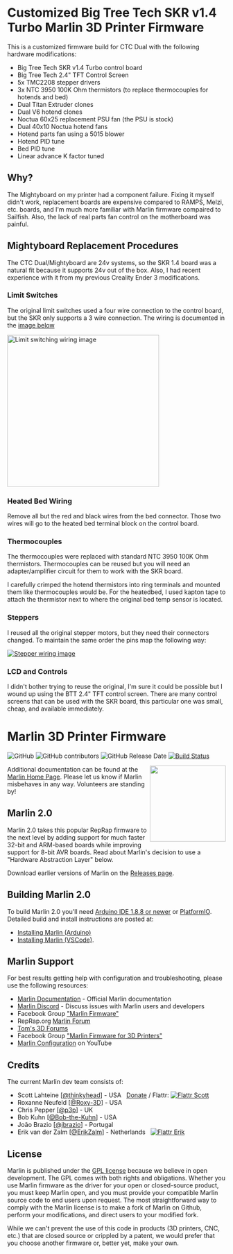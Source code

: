 # Customized Big Tree Tech SKR v1.4 Turbo Marlin 3D Printer Firmware

This is a customized firmware build for CTC Dual with the following hardware modifications:

- Big Tree Tech SKR v1.4 Turbo control board
- Big Tree Tech 2.4" TFT Control Screen
- 5x TMC2208 stepper drivers
- 3x NTC 3950 100K Ohm thermistors (to replace thermocouples for hotends and bed)
- Dual Titan Extruder clones
- Dual V6 hotend clones
- Noctua 60x25 replacement PSU fan (the PSU is stock)
- Dual 40x10 Noctua hotend fans
- Hotend parts fan using a 5015 blower
- Hotend PID tune
- Bed PID tune
- Linear advance K factor tuned

## Why?

The Mightyboard on my printer had a component failure. Fixing it myself didn't work, replacement boards are expensive compared to RAMPS, Melzi, etc. boards, and I'm much more familiar with Marlin firmware compaired to Sailfish. Also, the lack of real parts fan control on the motherboard was painful.

## Mightyboard Replacement Procedures

The CTC Dual/Mightyboard are 24v systems, so the SKR 1.4 board was a natural fit because it supports 24v out of the box. Also, I had recent experience with it from my previous Creality Ender 3 modifications.

### Limit Switches

The original limit switches used a four wire connection to the control board, but the SKR only supports a 3 wire connection. The wiring is documented in the [image below](images/LimitSwitchWiring.png)

<a href="images/LimitSwitchWiring.png"><img width="350" src="images/LimitSwitchWiring.png" alt="Limit switching wiring image"></a>

### Heated Bed Wiring

Remove all but the red and black wires from the bed connector. Those two wires will go to the heated bed terminal block on the control board.

### Thermocouples

The thermocouples were replaced with standard NTC 3950 100K Ohm thermistors. Thermocouples can be reused but you will need an adapter/amplifier circuit for them to work with the SKR board. 

I carefully crimped the hotend thermistors into ring terminals and mounted them like thermocouples would be. For the heatedbed, I used kapton tape to attach the thermistor next to where the original bed temp sensor is located. 

### Steppers

I reused all the original stepper motors, but they need their connectors changed. To maintain the same order the pins map the following way:

<a href="images/MotorWiring.png"><img src="images/MotorWiring.png" alt="Stepper wiring image"></a>

### LCD and Controls

I didn't bother trying to reuse the original, I'm sure it could be possible but I wound up using the BTT 2.4" TFT control screen. There are many control screens that can be used with the SKR board, this particular one was small, cheap, and available immediately.

# Marlin 3D Printer Firmware

![GitHub](https://img.shields.io/github/license/marlinfirmware/marlin.svg)
![GitHub contributors](https://img.shields.io/github/contributors/marlinfirmware/marlin.svg)
![GitHub Release Date](https://img.shields.io/github/release-date/marlinfirmware/marlin.svg)
[![Build Status](https://github.com/MarlinFirmware/Marlin/workflows/CI/badge.svg?branch=bugfix-2.0.x)](https://github.com/MarlinFirmware/Marlin/actions)

<img align="right" width=175 src="buildroot/share/pixmaps/logo/marlin-250.png" />

Additional documentation can be found at the [Marlin Home Page](http://marlinfw.org/).
Please let us know if Marlin misbehaves in any way. Volunteers are standing by!

## Marlin 2.0

Marlin 2.0 takes this popular RepRap firmware to the next level by adding support for much faster 32-bit and ARM-based boards while improving support for 8-bit AVR boards. Read about Marlin's decision to use a "Hardware Abstraction Layer" below.

Download earlier versions of Marlin on the [Releases page](https://github.com/MarlinFirmware/Marlin/releases).

## Building Marlin 2.0

To build Marlin 2.0 you'll need [Arduino IDE 1.8.8 or newer](https://www.arduino.cc/en/main/software) or [PlatformIO](http://docs.platformio.org/en/latest/ide.html#platformio-ide). Detailed build and install instructions are posted at:

- [Installing Marlin (Arduino)](http://marlinfw.org/docs/basics/install_arduino.html)
- [Installing Marlin (VSCode)](http://marlinfw.org/docs/basics/install_platformio_vscode.html).

## Marlin Support

For best results getting help with configuration and troubleshooting, please use the following resources:

- [Marlin Documentation](http://marlinfw.org) - Official Marlin documentation
- [Marlin Discord](https://discord.gg/n5NJ59y) - Discuss issues with Marlin users and developers
- Facebook Group ["Marlin Firmware"](https://www.facebook.com/groups/1049718498464482/)
- RepRap.org [Marlin Forum](http://forums.reprap.org/list.php?415)
- [Tom's 3D Forums](https://discuss.toms3d.org/)
- Facebook Group ["Marlin Firmware for 3D Printers"](https://www.facebook.com/groups/3Dtechtalk/)
- [Marlin Configuration](https://www.youtube.com/results?search_query=marlin+configuration) on YouTube

## Credits

The current Marlin dev team consists of:

- Scott Lahteine [[@thinkyhead](https://github.com/thinkyhead)] - USA &nbsp; [Donate](http://www.thinkyhead.com/donate-to-marlin) / Flattr: [![Flattr Scott](http://api.flattr.com/button/flattr-badge-large.png)](https://flattr.com/submit/auto?user_id=thinkyhead&url=https://github.com/MarlinFirmware/Marlin&title=Marlin&language=&tags=github&category=software)
- Roxanne Neufeld [[@Roxy-3D](https://github.com/Roxy-3D)] - USA
- Chris Pepper [[@p3p](https://github.com/p3p)] - UK
- Bob Kuhn [[@Bob-the-Kuhn](https://github.com/Bob-the-Kuhn)] - USA
- João Brazio [[@jbrazio](https://github.com/jbrazio)] - Portugal
- Erik van der Zalm [[@ErikZalm](https://github.com/ErikZalm)] - Netherlands &nbsp; [![Flattr Erik](http://api.flattr.com/button/flattr-badge-large.png)](https://flattr.com/submit/auto?user_id=ErikZalm&url=https://github.com/MarlinFirmware/Marlin&title=Marlin&language=&tags=github&category=software)

## License

Marlin is published under the [GPL license](/LICENSE) because we believe in open development. The GPL comes with both rights and obligations. Whether you use Marlin firmware as the driver for your open or closed-source product, you must keep Marlin open, and you must provide your compatible Marlin source code to end users upon request. The most straightforward way to comply with the Marlin license is to make a fork of Marlin on Github, perform your modifications, and direct users to your modified fork.

While we can't prevent the use of this code in products (3D printers, CNC, etc.) that are closed source or crippled by a patent, we would prefer that you choose another firmware or, better yet, make your own.
